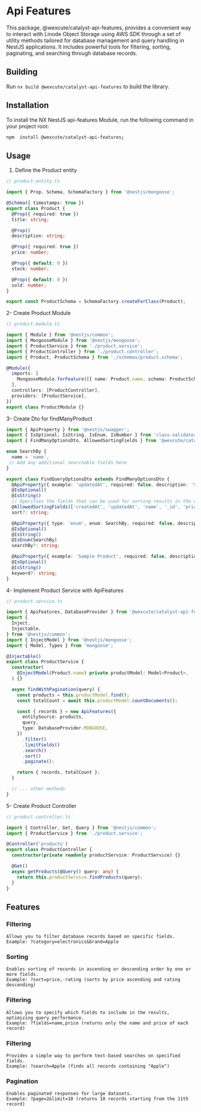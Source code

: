 # Api Features

This package, @wexcute/catalyst-api-features, provides a convenient way to interact with Linode Object Storage using AWS SDK through a set of utility methods tailored for database management and query handling in NestJS applications. It includes powerful tools for filtering, sorting, paginating, and searching through database records.

## Building

Run `nx build @wexcute/catalyst-api-features` to build the library.

## Installation

To install the NX NestJS api-features Module, run the following command in your project root:

```bash
npm  install @wexcute/catalyst-api-features;
```


## Usage
1. Define the Product entity

```typescript
// product.entity.ts

import { Prop, Schema, SchemaFactory } from '@nestjs/mongoose';

@Schema({ timestamps: true })
export class Product {
  @Prop({ required: true })
  title: string;

  @Prop()
  description: string;

  @Prop({ required: true })
  price: number;

  @Prop({ default: 0 })
  stock: number;

  @Prop({ default: 0 })
  sold: number;
}

export const ProductSchema = SchemaFactory.createForClass(Product);
```

2- Create Product Module

```typescript
// product.module.ts

import { Module } from '@nestjs/common';
import { MongooseModule } from '@nestjs/mongoose';
import { ProductService } from './product.service';
import { ProductController } from './product.controller';
import { Product, ProductSchema } from './schemas/product.schema';

@Module({
  imports: [
    MongooseModule.forFeature([{ name: Product.name, schema: ProductSchema }]),
  ],
  controllers: [ProductController],
  providers: [ProductService],
})
export class ProductModule {}

```

3- Create Dto for findManyProduct

```typescript
import { ApiProperty } from '@nestjs/swagger';
import { IsOptional, IsString, IsEnum, IsNumber } from 'class-validator';
import { FindManyOptionsDto, AllowedSortingFields } from '@wexcute/catalyst-api-features';

enum SearchBy {
  name = 'name',
 // Add any additional searchable fields here
}

export class FindQueryOptionsDto extends FindManyOptionsDto {
  @ApiProperty({ example: 'updatedAt', required: false, description: 'Sort by field' })
  @IsOptional()
  @IsString()
  // Specifies the fields that can be used for sorting results in the query. 
  @AllowedSortingFields(['createdAt', 'updatedAt', 'name', '_id', 'price', 'stock']) // this for 
  sort?: string;

  @ApiProperty({ type: 'enum', enum: SearchBy, required: false, description: 'Search by field' })
  @IsOptional()
  @IsString()
  @IsEnum(SearchBy)
  searchBy?: string;

  @ApiProperty({ example: 'Sample Product', required: false, description: 'Search term' })
  @IsOptional()
  @IsString()
  keyword?: string;
}

```

4- Implement Product Service with ApiFeatures

```typescript
// product.service.ts

import { ApiFeatures, DatabaseProvider } from '@wexcute/catalyst-api-features';
import {
  Inject,
  Injectable,
} from '@nestjs/common';
import { InjectModel } from '@nestjs/mongoose';
import { Model, Types } from 'mongoose';

@Injectable()
export class ProductService {
  constructor(
    @InjectModel(Product.name) private productModel: Model<Product>,
  ) {}

  async findWithPagination(query) {
    const products = this.productModel.find();
    const totalCount = await this.productModel.countDocuments();

    const { records } = new ApiFeatures({
      entitySource: products,
      query,
      type: DatabaseProvider.MONGOOSE,
    })
      .filter()
      .limitFields()
      .search()
      .sort()
      .paginate();

    return { records, totalCount };
  }

  // ... other methods
}

```
5- Create Product Controller
```typescript
// product.controller.ts

import { Controller, Get, Query } from '@nestjs/common';
import { ProductService } from './product.service';

@Controller('products')
export class ProductController {
  constructor(private readonly productService: ProductService) {}

  @Get()
  async getProducts(@Query() query: any) {
    return this.productService.findProducts(query);
  }
}

```


## Features
### Filtering
    Allows you to filter database records based on specific fields.
    Example: ?category=electronics&brand=Apple
### Sorting
    Enables sorting of records in ascending or descending order by one or more fields.
    Example: ?sort=price,-rating (sorts by price ascending and rating descending)
### Filtering
    Allows you to specify which fields to include in the results, optimizing query performance.
    Example: ?fields=name,price (returns only the name and price of each record)
### Filtering
    Provides a simple way to perform text-based searches on specified fields.
    Example: ?search=Apple (finds all records containing "Apple")
### Pagination
    Enables paginated responses for large datasets.
    Example: ?page=2&limit=10 (returns 10 records starting from the 11th record)



